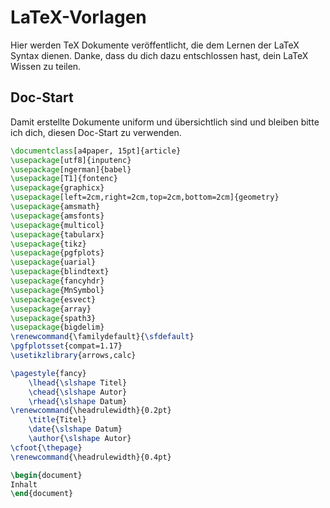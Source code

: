 # LaTeX-Vorlagen
Hier werden TeX Dokumente veröffentlicht, die dem Lernen der LaTeX Syntax dienen.
Danke, dass du dich dazu entschlossen hast, dein LaTeX Wissen zu teilen.

## Doc-Start
Damit erstellte Dokumente uniform und übersichtlich sind und bleiben bitte ich dich, diesen Doc-Start zu verwenden.

```tex
\documentclass[a4paper, 15pt]{article}
\usepackage[utf8]{inputenc}
\usepackage[ngerman]{babel}
\usepackage[T1]{fontenc}
\usepackage{graphicx}
\usepackage[left=2cm,right=2cm,top=2cm,bottom=2cm]{geometry}
\usepackage{amsmath}
\usepackage{amsfonts}
\usepackage{multicol}
\usepackage{tabularx}
\usepackage{tikz}
\usepackage{pgfplots}
\usepackage{uarial}
\usepackage{blindtext}
\usepackage{fancyhdr}
\usepackage{MnSymbol}
\usepackage{esvect}
\usepackage{array}
\usepackage{spath3}
\usepackage{bigdelim}
\renewcommand{\familydefault}{\sfdefault}
\pgfplotsset{compat=1.17}
\usetikzlibrary{arrows,calc}

\pagestyle{fancy}
	\lhead{\slshape Titel}
	\chead{\slshape Autor}
	\rhead{\slshape Datum}
\renewcommand{\headrulewidth}{0.2pt}
	\title{Titel}
	\date{\slshape Datum}
	\author{\slshape Autor}
\cfoot{\thepage}
\renewcommand{\headrulewidth}{0.4pt}

\begin{document}
Inhalt
\end{document}
```
